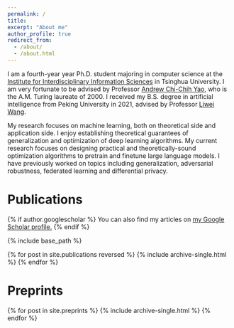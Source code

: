 ```yaml
---
permalink: /
title: 
excerpt: "About me"
author_profile: true
redirect_from:
  - /about/
  - /about.html
---
```


I am a fourth-year year Ph.D. student majoring in computer science at
the [Institute for Interdisciplinary Information Sciences](https://iiis.tsinghua.edu.cn/en/)
in Tsinghua University.
I am very fortunate to be advised by Professor [Andrew Chi-Chih Yao](https://iiis.tsinghua.edu.cn/en/yao/), who is the
A.M. Turing laureate of 2000. I received my B.S. degree in artificial intelligence from Peking University in 2021, advised by
Professor [Liwei Wang](http://www.liweiwang-pku.com).

My research focuses on machine learning, both on theoretical side and application side. I enjoy establishing theoretical guarantees of generalization and optimization of deep learning algorithms. My current research focuses on designing practical and theoretically-sound optimization algorithms to pretrain and finetune large language models. I have previously worked on topics including generalization, adversarial robustness, federated learning and differential privacy.

# Publications

{% if author.googlescholar %}
  You can also find my articles on <u><a href="{{author.googlescholar}}">my Google Scholar profile</a>.</u>
{% endif %}

{% include base_path %}

{% for post in site.publications reversed %}
  {% include archive-single.html %}
{% endfor %}


# Preprints

{% for post in site.preprints %}
  {% include archive-single.html %}
{% endfor %}

[//]: # (======)
